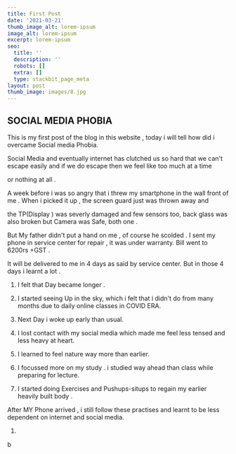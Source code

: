 ```yaml
---
title: First Post
date: '2021-03-21'
thumb_image_alt: lorem-ipsum
image_alt: lorem-ipsum
excerpt: lorem-ipsum
seo:
  title: ''
  description: ''
  robots: []
  extra: []
  type: stackbit_page_meta
layout: post
thumb_image: images/8.jpg
---
```

## SOCIAL MEDIA PHOBIA

This is my first post of the blog in this website , today i will tell how did i overcame Social media Phobia.

Social Media and eventually internet has clutched us so hard that we can't escape easily and if we do  escape then we feel like too much at a time

 or nothing at all .

A week before i was so angry that i threw my smartphone in the wall front of me . When i picked it up , the screen guard just was thrown away and

the TP(Display ) was severly damaged and few sensors too, back glass was also broken but Camera was Safe, both one .

But My father didn't put a hand on me ,  of course he scolded . I sent my phone in service center for repair , it was under warranty. Bill went to 6200rs +GST . 

It will be delivered to me in 4 days as said by service center.  But in those 4 days i learnt a lot .

1.   I felt that Day became longer .

2.   I started seeing Up in the sky, which i felt that i didn't do from many months due to daily online classes in COVID ERA.

3.  Next Day i woke up early than usual.

4.  I lost contact with my social media which made me feel less tensed and less heavy at heart.

5.  I learned to feel nature way more than earlier.

6.  I focussed more on my study . i studied way ahead than class while preparing for lecture.

7.  I started doing Exercises and Pushups-situps to regain my  earlier heavily built body .

After MY Phone arrived , i still follow these practises and learnt to be less dependent on internet and social media.

1.

b

